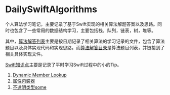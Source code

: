 # DailySwiftAlgorithms

个人算法学习笔记，主要记录了基于Swift实现的相关算法解题答案以及思路。同时也包含了一些常用的数据结构学习，主要包括栈，队列，链表，树，堆等。

其中，[算法解答列表](https://github.com/mg459046365/DailySwiftAlgorithms/tree/master/DailySwiftAlgorithms/DailySwiftAlgorithms/算法解答列表)主要是按日期记录了相关算法的学习记录的文件，包含了算法题目以及具体实现代码和实现思路。而[算法解答目录](https://github.com/mg459046365/DailySwiftAlgorithms/blob/master/DailySwiftAlgorithms/DailySwiftAlgorithms/算法解答列表/算法解答目录.md)是算法题目列表，并链接到了相关具体实现文件。

[Swift知识点](https://github.com/mg459046365/DailySwiftAlgorithms/tree/master/DailySwiftAlgorithms/DailySwiftAlgorithms/Swift知识点)主要是记录了平时学习Swift过程中的小的Tip。

1. [Dynamic Member Lookup](https://github.com/mg459046365/DailySwiftAlgorithms/tree/master/DailySwiftAlgorithms/DailySwiftAlgorithms/Swift知识点/Dynamic%20Member%20Lookup)
2. [属性包装器](https://github.com/mg459046365/DailySwiftAlgorithms/tree/master/DailySwiftAlgorithms/DailySwiftAlgorithms/Swift知识点/属性包装器)
3. [不透明类型some](https://github.com/mg459046365/DailySwiftAlgorithms/tree/master/DailySwiftAlgorithms/DailySwiftAlgorithms/Swift知识点/不透明类型(some))

